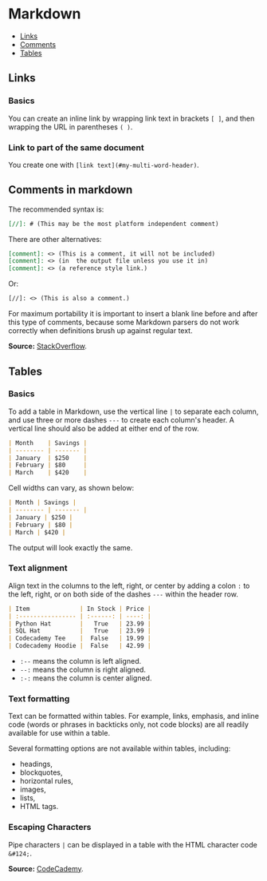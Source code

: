 # Markdown

- [Links](#links)
- [Comments](#comments-in-markdown)
- [Tables](#tables)

## Links

### Basics

You can create an inline link by wrapping link text in brackets `[ ]`, and then wrapping the URL in parentheses `( )`.

### Link to part of the same document

You create one with `[link text](#my-multi-word-header)`.

## Comments in markdown

The recommended syntax is:

```markdown
[//]: # (This may be the most platform independent comment)
```

There are other alternatives:

```markdown
[comment]: <> (This is a comment, it will not be included)
[comment]: <> (in  the output file unless you use it in)
[comment]: <> (a reference style link.)
```

Or:

```txt
[//]: <> (This is also a comment.)
```

For maximum portability it is important to insert a blank line before and after this type of comments, because some
Markdown parsers do not work correctly when definitions brush up against regular text.

**Source:** [StackOverflow](https://stackoverflow.com/a/20885980).

## Tables

### Basics

To add a table in Markdown, use the vertical line `|` to separate each column, and use three or more dashes `---`
to create each column's header. A vertical line should also be added at either end of the row.

```markdown
| Month    | Savings |
| -------- | ------- |
| January  | $250    |
| February | $80     |
| March    | $420    |
```

Cell widths can vary, as shown below:

```markdown
| Month | Savings |
| -------- | ------- |
| January | $250 |
| February | $80 |
| March | $420 |
```

The output will look exactly the same.

### Text alignment

Align text in the columns to the left, right, or center by adding a colon `:` to the left, right, or on both side of the dashes
`---` within the header row.

```markdown
| Item              | In Stock | Price |
| :---------------- | :------: | ----: |
| Python Hat        |   True   | 23.99 |
| SQL Hat           |   True   | 23.99 |
| Codecademy Tee    |  False   | 19.99 |
| Codecademy Hoodie |  False   | 42.99 |
```

- `:--` means the column is left aligned.
- `--:` means the column is right aligned.
- `:-:` means the column is center aligned.

### Text formatting

Text can be formatted within tables. For example, links, emphasis, and inline code (words or phrases in backticks only,
not code blocks) are all readily available for use within a table.

Several formatting options are not available within tables, including:

- headings,
- blockquotes,
- horizontal rules,
- images,
- lists,
- HTML tags.

### Escaping Characters

Pipe characters `|` can be displayed in a table with the HTML character code `&#124;`.

**Source:** [CodeCademy](https://www.codecademy.com/resources/docs/markdown/tables).
